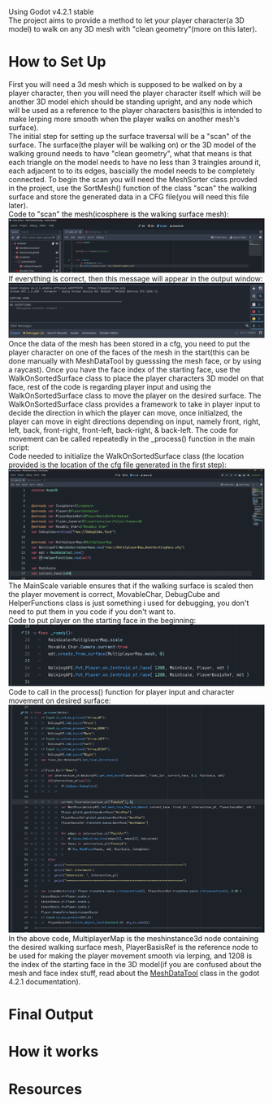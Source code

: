 Using Godot v4.2.1 stable
<br>
The project aims to provide a method to let your player character(a 3D model) to walk on any 3D mesh with "clean geometry"(more on this later).
<br>
<h1>How to Set Up</h1>
First you will need a 3d mesh which is supposed to be walked on by a player character, then you will need the player character itself which will be another 3D model ehich should be standing upright, and any node which will be used as a reference to the player characters basis(this is intended to make lerping more smooth when the player walks on another mesh's surface).
<br>
The initial step for setting up the surface traversal will be a "scan" of the surface. The surface(the player will be walking on) or the 3D model of the walking ground needs to have "clean geometry", what that means is that each triangle on the model needs to have no less than 3 traingles around it, each adjacent to to its edges, bascially the model needs to be completely connected. To begin the scan you will need the MeshSorter class provded in the project, use the SortMesh() function of the class "scan" the walking surface and store the generated data in a CFG file(you will need this file later).
<br>
Code to "scan" the mesh(icosphere is the walking surface mesh):
<img src="/CodeSnippets/Initailizationcode.png">
<br>
If everything is correct, then this message will appear in the output window:
<img src="/CodeSnippets/OutputMessage.png">
<br>
Once the data of the mesh has been stored in a cfg, you need to put the player character on one of the faces of the mesh in the start(this can be done manually with MeshDataTool by guesssing the mesh face, or by using a raycast). Once you have the face index of the starting face, use the WalkOnSortedSurface class to place the player characters 3D model on that face, rest of the code is regarding player input and using the WalkOnSortedSurface class to move the player on the desired surface. The WalkOnSortedSurface class provides a framework to take in player input to decide the direction in which the player can move, once initialzed, the player can move in eight directions depending on input, namely front, right, left, back, front-right, front-left, back-right, & back-left. The code for movement can be called repeatedly in the _process() function in the main script:
<br>
Code needed to initialize the WalkOnSortedSurface class (the location provided is the location of the cfg file generated in the first step):
<img src="/CodeSnippets/Globals.png">
<br>
The MainScale variable ensures that if the walking surface is scaled then the player movement is correct, MovableChar, DebugCube and HelperFunctions class is just something i used for debugging, you don't need to put them in you code if you don't want to.
<br>
Code to put player on the starting face in the beginning:
<img src="/CodeSnippets/_ready.png">
<br>
Code to call in the process() function for player input and character movement on desired surface:
<img src="/CodeSnippets/_process.png" > 
<br>
In the above code, MultiplayerMap is the meshinstance3d node containing the desired walking surface mesh, PlayerBasisRef is the reference node to be used for making the player movement smooth via lerping, and 1208 is the index of the starting face in the 3D model(if you are confused about the mesh and face index stuff, read about the <a href="https://docs.godotengine.org/en/stable/classes/class_meshdatatool.html">MeshDataTool</a> class in the godot 4.2.1 documentation). 
<br>
<h1>Final Output</h1>
<h1>How it works</h1>
<h1>Resources</h1>